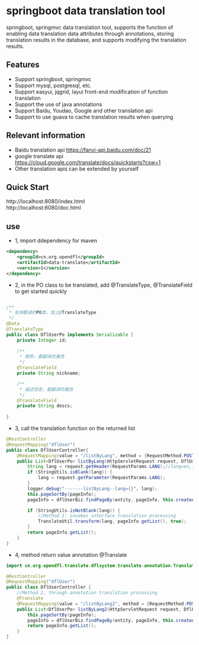 # springboot data translation tool
springboot, springmvc data translation tool, supports the function of enabling data translation data attributes through annotations, storing translation results in the database, and supports modifying the translation results.

## Features
* Support springboot, springmvc
* Support mysql, postgresql, etc.
* Support easyui, jqgrid, layui front-end modification of function translation
* Support the use of java annotations
* Support Baidu, Youdao, Google and other translation api
* Support to use guava to cache translation results when querying

## Relevant information
* Baidu translation api https://fanyi-api.baidu.com/doc/21
* google translate api https://cloud.google.com/translate/docs/quickstarts?csw=1
* Other translation apis can be extended by yourself

## Quick Start
http://localhost:8080/index.html  
http://localhost:8080/doc.html

## use
* 1, import ddependency for maven
```xml
<dependency>
    <groupId>cn.org.opendfl</groupId>
    <artifactId>data-translate</artifactId>
    <version>1</version>
</dependency>
```
* 2, in the PO class to be translated, add @TranslateType, @TranslateField to get started quickly
```java

/**
 * 支持翻译的PO类，加上@TranslateType
 */
@Data
@TranslateType
public class DflUserPo implements Serializable {
    private Integer id;
    
    /**
     * 昵称，要翻译的属性
     */
    @TranslateField
    private String nickname;

    /**
     * 描述信息，要翻译的属性
     */
    @TranslateField
    private String descs;
    
}
```
* 3, call the translation function on the returned list
```java
@RestController
@RequestMapping("dflUser")
public class DflUserController{
    @RequestMapping(value = "/listByLang", method = {RequestMethod.POST, RequestMethod.GET})
    public List<DflUserPo> listByLang(HttpServletRequest request, DflUserPo entity, MyPageInfo<DflUserPo> pageInfo) {
        String lang = request.getHeader(RequestParams.LANG);//lang=en,jp等，主语言zh不翻译
        if (StringUtils.isBlank(lang)) {
            lang = request.getParameter(RequestParams.LANG);
        }
        logger.debug("-------listByLang--lang={}", lang);
        this.pageSortBy(pageInfo);
        pageInfo = dflUserBiz.findPageBy(entity, pageInfo, this.createAllParams(request));

        if (StringUtils.isNotBlank(lang)) {
            //Method 1: invokes interface translation processing
            TranslateUtil.transform(lang, pageInfo.getList(), true);
        }
        return pageInfo.getList();
    }
}
```
* 4, method return value annotation @Translate

```java
import cn.org.opendfl.translate.dflsystem.translate.annotation.Translate;

@RestController
@RequestMapping("dflUser")
public class DflUserController {
    //Method 2, through annotation translation processing
    @Translate
    @RequestMapping(value = "/listByLang2", method = {RequestMethod.POST, RequestMethod.GET})
    public List<DflUserPo> listByLang2(HttpServletRequest request, DflUserPo entity, MyPageInfo<DflUserPo> pageInfo) {
        this.pageSortBy(pageInfo);
        pageInfo = dflUserBiz.findPageBy(entity, pageInfo, this.createAllParams(request));
        return pageInfo.getList();
    }
}
```